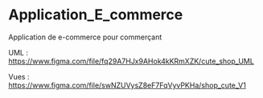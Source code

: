 # Application_E_commerce

Application de e-commerce pour commerçant

UML :
https://www.figma.com/file/fq29A7HJx9AHok4kKRmXZK/cute_shop_UML

Vues :
https://www.figma.com/file/swNZUVysZ8eF7FqVyvPKHa/shop_cute_V1

